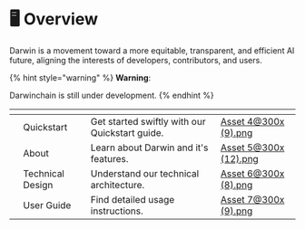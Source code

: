 # 🖥️ Overview

Darwin is a movement toward a more equitable, transparent, and efficient AI future, aligning the interests of developers, contributors, and users.&#x20;

{% hint style="warning" %}
**Warning**:

Darwinchain is still under development.
{% endhint %}

<table data-card-size="large" data-view="cards"><thead><tr><th></th><th></th><th></th><th data-hidden data-card-cover data-type="files"></th></tr></thead><tbody><tr><td></td><td>Quickstart</td><td>Get started swiftly with our Quickstart guide.</td><td><a href=".gitbook/assets/Asset 4@300x (9).png">Asset 4@300x (9).png</a></td></tr><tr><td></td><td>About</td><td>Learn about Darwin and it's features.</td><td><a href=".gitbook/assets/Asset 5@300x (12).png">Asset 5@300x (12).png</a></td></tr><tr><td></td><td>Technical Design</td><td>Understand our technical architecture.</td><td><a href=".gitbook/assets/Asset 6@300x (8).png">Asset 6@300x (8).png</a></td></tr><tr><td></td><td>User Guide</td><td>Find detailed usage instructions.       </td><td><a href=".gitbook/assets/Asset 7@300x (9).png">Asset 7@300x (9).png</a></td></tr></tbody></table>


